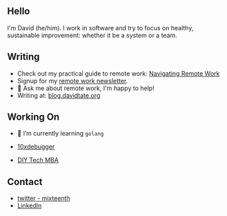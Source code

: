 ## Hello

I'm David (he/him). I work in software and try to focus on healthy, sustainable improvement: whether it be a system or a team.



## Writing

- Check out my practical guide to remote work: [Navigating Remote Work](http://navigatingremotework.com)
- Signup for my [remote work newsletter](https://remoteworkguides.com/).
- 💬 Ask me about remote work, I'm happy to help! 
- Writing at: [blog.davidtate.org](http://blog.davidtate.org)

## Working On
- 🌱 I’m currently learning `golang`

- [10xdebugger](http://10xdebugger.com)
- [DIY Tech MBA](https://mixteenth.github.io/diytechmba.github.io/)

## Contact
- [twitter - mixteenth](http://twitter.com/mixteenth)
- [LinkedIn](https://www.linkedin.com/in/davidmtate/)


<!--
**mixteenth/mixteenth** is a ✨ _special_ ✨ repository because its `README.md` (this file) appears on your GitHub profile.

Here are some ideas to get you started:

- 🔭 I’m currently working on ...
- 🌱 I’m currently learning ...
- 👯 I’m looking to collaborate on ...
- 🤔 I’m looking for help with ...
- 💬 Ask me about ...
- 📫 How to reach me: ...
- 😄 Pronouns: ...
- ⚡ Fun fact: ...
-->